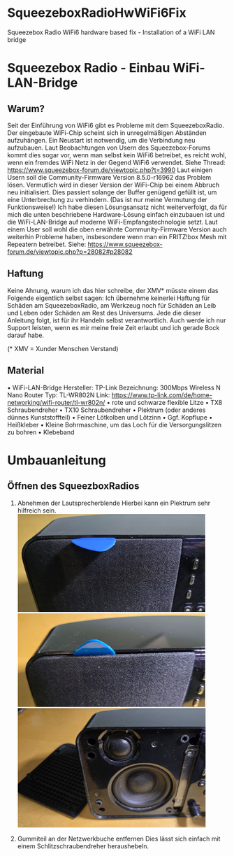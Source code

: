 # SqueezeboxRadioHwWiFi6Fix
Squeezebox Radio WiFi6 hardware based fix - Installation of a WiFi LAN bridge

# Squeezebox Radio - Einbau WiFi-LAN-Bridge 
## Warum?
Seit der Einführung von WiFi6 gibt es Probleme mit dem SqueezeboxRadio.
Der eingebaute WiFi-Chip scheint sich in unregelmäßigen Abständen aufzuhängen. Ein Neustart ist notwendig, um die Verbindung neu aufzubauen. Laut Beobachtungen von Usern des Squeezebox-Forums kommt dies sogar vor, wenn man selbst kein WiFi6 betreibet, es reicht wohl, wenn ein fremdes WiFi Netz in der Gegend WiFi6 verwendet.
Siehe Thread: https://www.squeezebox-forum.de/viewtopic.php?t=3990
Laut einigen Usern soll die Community-Firmware Version 8.5.0-r16962 das Problem lösen. Vermutlich wird in dieser Version der WiFi-Chip bei einem Abbruch neu initialisiert. Dies passiert solange der Buffer genügend gefüllt ist, um eine Unterbrechung zu verhindern. (Das ist nur meine Vermutung der Funktionsweise!)
Ich habe diesen Lösungsansatz nicht weiterverfolgt, da für mich die unten beschriebene Hardware-Lösung einfach einzubauen ist und die WiFi-LAN-Bridge auf moderne WiFi-Empfangstechnologie setzt.
Laut einem User soll wohl die oben erwähnte Community-Firmware Version auch weiterhin Probleme haben, insbesondere wenn man ein FRITZ!box Mesh mit Repeatern betreibet.
Siehe: https://www.squeezebox-forum.de/viewtopic.php?p=28082#p28082

## Haftung
Keine Ahnung, warum ich das hier schreibe, der XMV* müsste einem das Folgende eigentlich selbst sagen:
Ich übernehme keinerlei Haftung für Schäden am SqueezeboxRadio, am Werkzeug noch für Schäden an Leib und Leben oder Schäden am Rest des Universums. Jede die dieser Anleitung folgt, ist für ihr Handeln selbst verantwortlich.
Auch werde ich nur Support leisten, wenn es mir meine freie Zeit erlaubt und ich gerade Bock darauf habe.

(* XMV = Xunder Menschen Verstand)

## Material
•	WiFi-LAN-Bridge
Hersteller: TP-Link
Bezeichnung: 300Mbps Wireless N Nano Router
Typ: TL-WR802N
Link: https://www.tp-link.com/de/home-networking/wifi-router/tl-wr802n/
•	rote und schwarze flexible Litze
•	TX8 Schraubendreher
•	TX10 Schraubendreher
•	Plektrum (oder anderes dünnes Kunststoffteil)
•	Feiner Lötkolben und Lötzinn
•	Ggf. Kopflupe
•	Heißkleber
•	Kleine Bohrmaschine, um das Loch für die Versorgungslitzen zu bohren
•	Klebeband

# Umbauanleitung
## Öffnen des SqueezboxRadios
1. Abnehmen der Lautsprecherblende
Hierbei kann ein Plektrum sehr hilfreich sein.
![Abnehmen der Lautsprecherabdeckung](./pics/001.png)
![Abnehmen der Lautsprecherabdeckung](./pics/002.png)
![Abnehmen der Lautsprecherabdeckung](./pics/003.png)

2.	Gummiteil an der Netzwerkbuche entfernen
Dies lässt sich einfach mit einem Schlitzschraubendreher heraushebeln.
